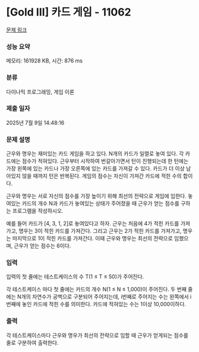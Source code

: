 # [Gold III] 카드 게임 - 11062 

[문제 링크](https://www.acmicpc.net/problem/11062) 

### 성능 요약

메모리: 161928 KB, 시간: 876 ms

### 분류

다이나믹 프로그래밍, 게임 이론

### 제출 일자

2025년 7월 9일 14:48:16

### 문제 설명

<p>근우와 명우는 재미있는 카드 게임을 하고 있다. N개의 카드가 일렬로 놓여 있다. 각 카드에는 점수가 적혀있다. 근우부터 시작하여 번갈아가면서 턴이 진행되는데 한 턴에는 가장 왼쪽에 있는 카드나 가장 오른쪽에 있는 카드를 가져갈 수 있다. 카드가 더 이상 남아있지 않을 때까지 턴은 반복된다. 게임의 점수는 자신이 가져간 카드에 적힌 수의 합이다.</p>

<p>근우와 명우는 서로 자신의 점수를 가장 높이기 위해 최선의 전략으로 게임에 임한다. 놓여있는 카드의 개수 N과 카드가 놓여있는 상태가 주어졌을 때 근우가 얻는 점수를 구하는 프로그램을 작성하시오.</p>

<p>예를 들어 카드가 [4, 3, 1, 2]로 놓여있다고 하자. 근우는 처음에 4가 적힌 카드를 가져가고, 명우는 3이 적힌 카드를 가져간다. 그리고 근우는 2가 적힌 카드를 가져가고, 명우는 마지막으로 1이 적힌 카드를 가져간다. 이때 근우와 명우는 최선의 전략으로 임했으며, 근우가 얻는 점수는 6이다.</p>

### 입력 

 <p>입력의 첫 줄에는 테스트케이스의 수 T(1 ≤ T ≤ 50)가 주어진다.</p>

<p>각 테스트케이스 마다 첫 줄에는 카드의 개수 N(1 ≤ N ≤ 1,000)이 주어진다. 두 번째 줄에는 N개의 자연수가 공백으로 구분되어 주어지는데, i번째로 주어지는 수는 왼쪽에서 i번째에 놓인 카드에 적힌 수를 의미한다. 카드에 적혀있는 수는 1이상 10,000이하다.</p>

### 출력 

 <p>각 테스트케이스마다 근우와 명우가 최선의 전략으로 임할 때 근우가 얻게되는 점수를 줄로 구분하여 출력한다.</p>

